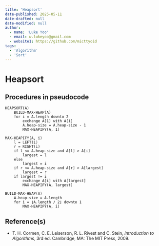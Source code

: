 ```yaml
---
title: 'Heapsort'
date-published: 2025-05-11
date-drafted: null
date-modified: null
author:
  - name: 'Luke Yoo'
  - email: w.lukeyoo@gmail.com
  - website1: https://github.com/micttyoid
tags:
  - 'Algorithm'
  - 'Sort'
---
```


# Heapsort

## Procedures in pseudocode

```pseudo
HEAPSORT(A)
    BUILD-MAX-HEAP(A)
    for i = A.length downto 2
        exchange A[1] with A[i]
        A.heap-size = A.heap-size - 1
        MAX-HEAPIFY(A, 1)
```

```pseudo
MAX-HEAPIFY(A, i)
    l = LEFT(i)
    r = RIGHT(i)
    if l <= A.heap-size and A[l] > A[i]
        largest = l 
    else 
        largest = i
    if r <= A.heap-size and A[r] > A[largest]
        largest = r
    if largest != i
        exchange A[i] with A[largest]
        MAX-HEAPIFY(A, largest)

BUILD-MAX-HEAP(A)
    A.heap-size = A.length
    for i = ⌊A.length / 2⌋ downto 1
        MAX-HEAPIFY(A, i)     
```

## Reference(s)

- T. H. Cormen, C. E. Leiserson, R. L. Rivest and C. Stein, _Introduction to Algorithms_, 3rd ed. Cambridge, MA: The MIT Press, 2009.